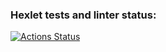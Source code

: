 ### Hexlet tests and linter status:
[![Actions Status](https://github.com/teenagelove/frontend-project-lvl1/workflows/hexlet-check/badge.svg)](https://github.com/teenagelove/frontend-project-lvl1/actions)